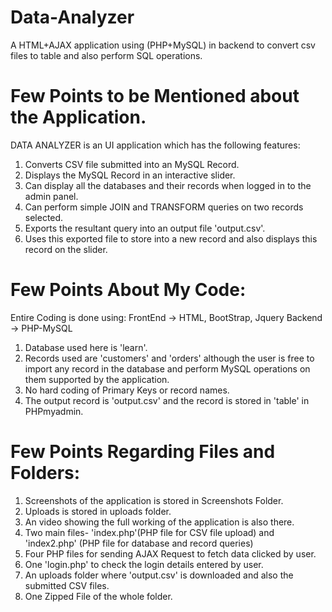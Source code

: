 # Data-Analyzer
A HTML+AJAX application using (PHP+MySQL) in backend to convert csv files to table and also perform SQL operations.

# Few Points to be Mentioned about the Application.

DATA ANALYZER is an UI application which has the following features:

1) Converts CSV file submitted into an MySQL Record.
2) Displays the MySQL Record in an interactive slider.
3) Can display all the databases and their records when logged in to the admin panel.
4) Can perform simple JOIN and TRANSFORM queries on two records selected.
5) Exports the resultant query into an output file 'output.csv'.
6) Uses this exported file to store into a new record and also displays this record on the slider.

# Few Points About My Code:

Entire Coding is done using:
 FrontEnd -> HTML, BootStrap, Jquery
 Backend -> PHP-MySQL

1) Database used here is 'learn'.
2) Records used are 'customers' and 'orders' although the user is free to import any record in the database and perform 
   MySQL operations on them supported by the application.
3) No hard coding of Primary Keys or record names. 
4) The output record is 'output.csv' and the record is stored in 'table' in PHPmyadmin.

# Few Points Regarding Files and Folders:

1) Screenshots of the application is stored in Screenshots Folder.
2) Uploads is stored in uploads folder.
3) An video showing the full working of the application is also there.
4) Two main files- 'index.php'(PHP file for CSV file upload) and 'index2.php' (PHP file for database and record queries)
5) Four PHP files for sending AJAX Request to fetch data clicked by user.
6) One 'login.php' to check the login details entered by user.
7) An uploads folder where 'output.csv' is downloaded and also the submitted CSV files.
8) One Zipped File of the whole folder.
